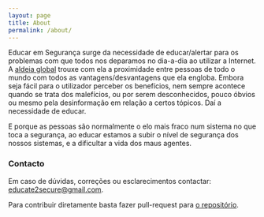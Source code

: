 ```yaml
---
layout: page
title: About
permalink: /about/
---
```


Educar em Segurança surge da necessidade de educar/alertar para os problemas com que todos nos deparamos no dia-a-dia ao utilizar a Internet.
A [aldeia global][link0] trouxe com ela a proximidade entre pessoas de todo o mundo com todos as vantagens/desvantagens que ela engloba. Embora seja fácil para o utilizador perceber os benefícios, nem sempre acontece quando se trata dos malefícios, ou por serem desconhecidos, pouco óbvios ou mesmo pela desinformação em relação a certos tópicos. Daí a necessidade de educar.

E porque as pessoas são normalmente o elo mais fraco num sistema no que toca a segurança, ao educar estamos a subir o nível de segurança dos nossos sistemas, e a dificultar a vida dos maus agentes.

### Contacto

Em caso de dúvidas, correções ou esclarecimentos contactar: [educate2secure@gmail.com][mail].

Para contribuir diretamente basta fazer pull-request para [o repositório][repo].

[link0]: https://pt.wikipedia.org/wiki/Aldeia_Global
[mail]: mailto:educate2secure@gmail.com
[repo]: https://github.com/educarseguranca/educarseguranca.github.io